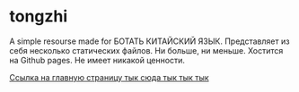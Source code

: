 # tongzhi
A simple resourse made for БОТАТЬ КИТАЙСКИЙ ЯЗЫК. Представляет из себя несколько статических файлов. Ни больше, ни меньше. Хостится на Github pages. Не имеет никакой ценности.

[Ссылка на главную страницу тык сюда тык тык тык]()
